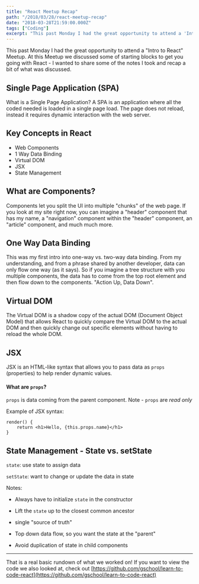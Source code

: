```yaml
---
title: "React Meetup Recap"
path: "/2018/03/28/react-meetup-recap"
date: "2018-03-28T21:59:00.000Z"
tags: ["Coding"]
excerpt: "This past Monday I had the great opportunity to attend a 'Intro to React' Meetup. At this Meetup we discussed some of starting blocks to get you going with React - I wanted to share some of the notes..."
---
```


This past Monday I had the great opportunity to attend a "Intro to React" Meetup. At this Meetup we discussed some of starting blocks to get you going with React - I wanted to share some of the notes I took and recap a bit of what was discussed.

## Single Page Application (SPA)

What is a Single Page Application? A SPA is an application where all the coded needed is loaded in a single page load. The page does not reload, instead it requires dynamic interaction with the web server.

## Key Concepts in React

- Web Components
- 1 Way Data Binding
- Virtual DOM
- JSX
- State Management

## What are Components?

Components let you split the UI into multiple "chunks" of the web page. If you look at my site right now, you can imagine a "header" component that has my name, a "navigation" component within the "header" component, an "article" component, and much much more.

## One Way Data Binding

This was my first intro into one-way vs. two-way data binding. From my understanding, and from a phrase shared by another developer, data can only flow one way (as it says). So if you imagine a tree structure with you multiple components, the data has to come from the top root element and then flow down to the components. "Action Up, Data Down".

## Virtual DOM

The Virtual DOM is a shadow copy of the actual DOM (Document Object Model) that allows React to quickly compare the Virtual DOM to the actual DOM and then quickly change out specific elements without having to reload the whole DOM.

## JSX

JSX is an HTML-like syntax that allows you to pass data as `props` (properties) to help render dynamic values.

#### What are `props`?

`props` is data coming from the parent component. Note - `props` are *read only*

Example of JSX syntax:

    render() {
    	return <h1>Hello, {this.props.name}</h1>
    }
    

## State Management - State vs. setState

`state`: use state to assign data 

`setState`: want to change or update the data in state

Notes:

- Always have to initialize `state` in the constructor
- Lift the `state` up to the closest common ancestor

- single "source of truth"
- Top down data flow, so you want the state at the "parent"
- Avoid duplication of state in child components

---

That is a real basic rundown of what we worked on! If you want to view the code we also looked at, check out [https://github.com/gschool/learn-to-code-react](https://github.com/gschool/learn-to-code-react)
